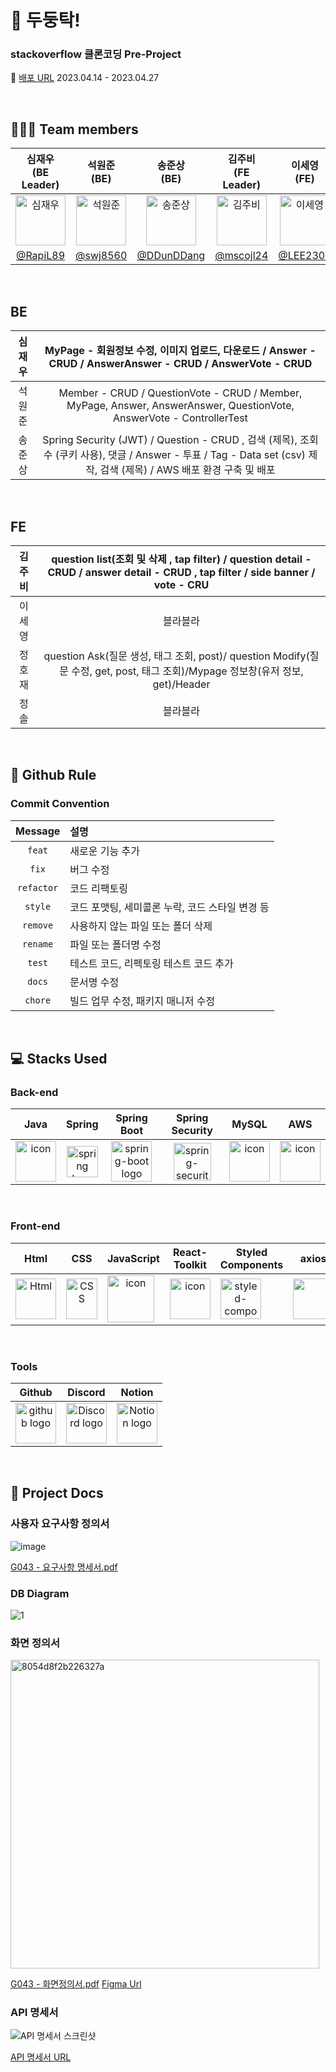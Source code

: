 

# 🥁 두둥탁! 

### stackoverflow 클론코딩 Pre-Project
🔖 [배포 URL](http://ec2-13-125-39-247.ap-northeast-2.compute.amazonaws.com/) 2023.04.14 - 2023.04.27


</br>

## 🧑‍🤝‍🧑 Team members
| 심재우<br>(BE Leader) | 석원준<br>(BE) | 송준상<br>(BE) | 김주비<br>(FE Leader) | 이세영<br>(FE) | 정호재<br>(FE) | 정솔<br>(FE) |
|:--------:| :--------: | :--------: | :--------: | :--------: | :--------: |  :--------: |
| <img src="https://i.imgur.com/2W7hWws.png" alt="심재우" width="80" height="80">| <img src="https://i.imgur.com/VxPdMLO.png" alt="석원준" width="80" height="80"> | <img src="https://i.imgur.com/LniOIND.jpg" alt="송준상" width="80" height="80"> | <img src="https://i.imgur.com/1XuB3kW.png" alt="김주비" width="80" height="80"> | <img src="https://i.imgur.com/Ecsz5WA.png" alt="이세영" width="80" height="80"> | <img src="https://i.imgur.com/PCrM3bM.png" alt="정호재" width="80" height="80"> |<img src="https://i.imgur.com/FHz0HxW.png" alt="정솔" width="80" height="80"> |
|[@RapiL89](https://github.com/RapiL89) | [@swj8560](https://github.com/swj8560) | [@DDunDDang](https://github.com/DDunDDang) | [@mscojl24](https://github.com/mscojl24) | [@LEE2302](https://github.com/LEE2302) | [@JHJFE](https://github.com/JHJFE) | [@lyssoi](https://github.com/lyssoi) |


</br>

## BE

| 심재우 | MyPage - 회원정보 수정, 이미지 업로드, 다운로드 / Answer - CRUD  / AnswerAnswer - CRUD / AnswerVote - CRUD |
|:--------:| :--------: |
| 석원준 | Member - CRUD / QuestionVote - CRUD / Member, MyPage, Answer, AnswerAnswer, QuestionVote, AnswerVote - ControllerTest |
| 송준상 |  Spring Security (JWT) / Question - CRUD , 검색 (제목), 조회수 (쿠키 사용), 댓글 / Answer - 투표 / Tag - Data set (csv) 제작, 검색 (제목) / AWS 배포 환경 구축 및 배포 |

</br>

## FE

| 김주비 | question list(조회 및 삭제 , tap filter) / question detail - CRUD / answer detail - CRUD , tap filter / side banner / vote - CRU |
|:--------:| :--------: |
| 이세영 | 블라블라 |
| 정호재 |question Ask(질문 생성, 태그 조회, post)/ question Modify(질문 수정, get, post, 태그 조회)/Mypage 정보창(유저 정보, get)/Header|
| 정솔 | 블라블라 |

</br>


## 🔗 Github Rule

### Commit Convention

|  Message   | 설명                                                  |
| :--------: | :---------------------------------------------------- |
| `feat` | 새로운 기능 추가 |
| `fix` | 버그 수정 |
| `refactor` | 코드 리팩토링 |
| `style` | 코드 포맷팅, 세미콜론 누락, 코드 스타일 변경 등 |
| `remove` | 사용하지 않는 파일 또는 폴더 삭제 |
| `rename` | 파일 또는 폴더명 수정 |
| `test` | 테스트 코드, 리펙토링 테스트 코드 추가 |
| `docs` | 문서명 수정 |
| `chore` | 빌드 업무 수정, 패키지 매니저 수정 |


</br>

## 💻 Stacks Used
### Back-end
|   Java   |   Spring   |   Spring Boot   |   Spring Security   |   MySQL   |   AWS   |
| :----------------------------------------------------------: | :----------------------------------------------------------: | :----------------------------------------------------------: | :----------------------------------------------------------: | :----------------------------------------------------------: | :----------------------------------------------------------: |
| <div style="display: flex; align-items: flex-start;"><img src="https://techstack-generator.vercel.app/java-icon.svg" alt="icon" width="65" height="65" /></div> | <img alt="spring logo" src="https://www.vectorlogo.zone/logos/springio/springio-icon.svg" height="50" width="50" > | <img alt="spring-boot logo" src="https://t1.daumcdn.net/cfile/tistory/27034D4F58E660F616" width="65" height="65" > |  <img alt="spring-security logo" width="60px" src="https://camo.githubusercontent.com/923e99a57f8a456fdade5f65b35ada254be277612ddc991afb702d8dfd880d4f/68747470733a2f2f63646e2e73696d706c6569636f6e732e6f72672f737072696e677365637572697479" width="85" height=auto > | <div style="display: flex; align-items: flex-start;"><img src="https://techstack-generator.vercel.app/mysql-icon.svg" alt="icon" width="65" height="65" /></div> | <div style="display: flex; align-items: flex-start;"><img src="https://techstack-generator.vercel.app/aws-icon.svg" alt="icon" width="65" height="65" /></div> |

</br>

### Front-end
|     Html     |     CSS     |     JavaScript     |     React-Toolkit     |     Styled<br>Components     |     axios     |      esLint     |     Figma     |     React<br>Router     |
| :----------------------------------------------------------: | :----------------------------------------------------------: | :----------------------------------------------------------: | :----------------------------------------------------------: | :----------------------------------------------------------: | :----------------------------------------------------------: | :----------------------------------------------------------: | :----------------------------------------------------------: | :----------------------------------------------------------: |
| <img alt="Html" src ="https://upload.wikimedia.org/wikipedia/commons/thumb/6/61/HTML5_logo_and_wordmark.svg/440px-HTML5_logo_and_wordmark.svg.png" width="65" height="65" /> | <div style="display: flex; align-items: flex-start;"><img src="https://user-images.githubusercontent.com/111227745/210204643-4c3d065c-59ec-481d-ac13-cea795730835.png" alt="CSS" width="50" height="65" /></div> | <div style="display: flex; align-items: flex-start;"><img src="https://techstack-generator.vercel.app/js-icon.svg" alt="icon" width="75" height="75" /></div> | <div style="display: flex; align-items: flex-start;"><img src="https://techstack-generator.vercel.app/react-icon.svg" alt="icon" width="65" height="65" /></div> | <div style="display: flex; align-items: flex-start;"><img src="https://styled-components.com/logo.png" alt="styled-components icon" width="65" height="65" /></div> | <div style="display: flex; align-items: flex-start;"><img src="https://axios-http.com/assets/logo.svg" width="65" height="65"/></div> | <div style="display: flex; align-items: flex-start;"><img src="https://user-images.githubusercontent.com/81786662/210204062-cb572e61-2027-4a9b-a52c-0eac83bcf703.jpeg" width="100" height="65"/></div> | <div style="display: flex; align-items: flex-start;"><img src="https://www.vectorlogo.zone/logos/figma/figma-icon.svg" width="100" height="65"/></div> | <div style="display: flex; align-items: flex-start;"><img src="https://reactrouter.com/_brand/react-router-stacked-color.svg" width="100" height="65"/></div> |

</br>

### Tools
| Github | Discord | Notion | 
| :--------: | :--------: | :------: |
| <img alt="github logo" src="https://techstack-generator.vercel.app/github-icon.svg" width="65" height="65"> | <img alt="Discord logo" src="https://assets-global.website-files.com/6257adef93867e50d84d30e2/62595384e89d1d54d704ece7_3437c10597c1526c3dbd98c737c2bcae.svg" height="65" width="65"> | <img alt="Notion logo" src="https://www.notion.so/cdn-cgi/image/format=auto,width=640,quality=100/front-static/shared/icons/notion-app-icon-3d.png" height="65" width="65"> |

</br>

## 🔖 Project Docs

### 사용자 요구사항 정의서

![image](https://user-images.githubusercontent.com/119921683/234832126-ef30ebd8-cbf6-4fb8-ad36-a9644c8f753d.png)

[G043 - 요구사항 명세서.pdf](https://github.com/codestates-seb/seb43_pre_032/files/11341763/G043.-.2F.2F.-.pdf)

### DB Diagram
![1](https://user-images.githubusercontent.com/119921683/234817303-f3ad427e-1033-45c8-b305-e384ea4b07b7.png)

### 화면 정의서

<img width="494" alt="8054d8f2b226327a" src="https://user-images.githubusercontent.com/119921683/234822684-2447d8f6-747f-4e86-990b-26fab208cddc.png">

[G043 - 화면정의서.pdf](https://github.com/codestates-seb/seb43_pre_032/files/11341899/G043.-.2F.2F.-.pdf)
[Figma Url](http://figma.com/file/6Rpo1TChF74rUwzyAEfxDQ/Stackoverflow-wireframe?node-id=0-1&t=1TEbmcQJrwdnn1hJ-0)

### API 명세서

![API 명세서 스크린샷](https://user-images.githubusercontent.com/120303851/234854961-262d3574-d4eb-49ee-8815-7be4d87403cc.png)


[API 명세서 URL](https://turbo-adventure-7vlnryg.pages.github.io/)

</br>

                                        
                                        
